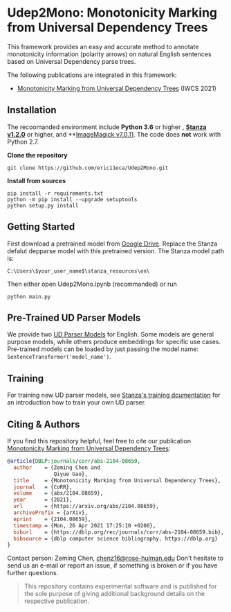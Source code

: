 
# Udep2Mono: Monotonicity Marking from Universal Dependency Trees

This framework provides an easy and accurate method to annotate monotonicity information (polarity arrows) on natural English sentences based on Universal Dependency parse trees.  

The following publications are integrated in this framework:
- [Monotonicity Marking from Universal Dependency Trees](https://arxiv.org/abs/2104.08659) (IWCS 2021)

## Installation
The recoomanded environment include **Python 3.6** or higher , **[Stanza v1.2.0](https://github.com/stanfordnlp/stanza)** or higher, and **[ImageMagick v7.0.11](https://imagemagick.org/script/download.php). The code does **not** work with Python 2.7.

**Clone the repository**
```
git clone https://github.com/eric11eca/Udep2Mono.git
```

**Install from sources**
```
pip install -r requirements.txt
python -m pip install --upgrade setuptools
python setup.py install
```

## Getting Started

First download a pretrained model from [Google Drive](https://drive.google.com/drive/folders/1XHCHA2inUs-1CfCXobFL0Feaw-eEsO5Y?usp=sharing). Replace the Stanza defalut depparse model with this pretrained version. The Stanza model path is: 
````
C:\Users\$your_user_name$\stanza_resources\en\
````
Then either open Udep2Mono.ipynb (recommanded) or run
````
python main.py
````

## Pre-Trained UD Parser Models

We provide two [UD Parser Models](https://drive.google.com/drive/folders/1XHCHA2inUs-1CfCXobFL0Feaw-eEsO5Y?usp=sharing) for English. Some models are general purpose models, while others produce embeddings for specific use cases. Pre-trained models can be loaded by just passing the model name: `SentenceTransformer('model_name')`.

## Training
For training new UD parser models, see [Stanza's training dcumentation](https://stanfordnlp.github.io/stanza/training.html#setting-environment-variables) for an introduction how to train your own UD parser. 

## Citing & Authors
If you find this repository helpful, feel free to cite our publication [Monotonicity Marking from Universal Dependency Trees](https://arxiv.org/abs/2104.08659):
```bibtex 
@article{DBLP:journals/corr/abs-2104-08659,
  author    = {Zeming Chen and
               Qiyue Gao},
  title     = {Monotonicity Marking from Universal Dependency Trees},
  journal   = {CoRR},
  volume    = {abs/2104.08659},
  year      = {2021},
  url       = {https://arxiv.org/abs/2104.08659},
  archivePrefix = {arXiv},
  eprint    = {2104.08659},
  timestamp = {Mon, 26 Apr 2021 17:25:10 +0200},
  biburl    = {https://dblp.org/rec/journals/corr/abs-2104-08659.bib},
  bibsource = {dblp computer science bibliography, https://dblp.org}
}
```
Contact person: Zeming Chen, [chenz16@rose-hulman.edu](mailto:chenz16@rose-hulman.edu)
Don't hesitate to send us an e-mail or report an issue, if something is broken or if you have further questions.

> This repository contains experimental software and is published for the sole purpose of giving additional background details on the respective publication.
